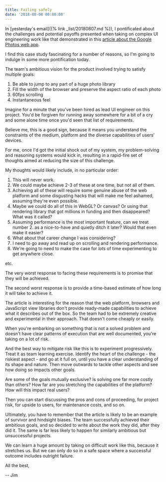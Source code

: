 ```yaml
---
title: Failing safely
date: '2018-08-08 00:00:00'
---
```


In [yesterday's email]({% link _list/20180807.md %}), I pontificated about the challenges and potential payoffs presented when taking on complex UI engineering work like that demonstrated in this [article about the Google Photos web app](https://medium.com/google-design/google-photos-45b714dfbed1).

I find this case study fascinating for a number of reasons, so I'm going to indulge in some more pontification today.

The team's ambitious vision for the product involved trying to satisfy multiple goals:

1. Be able to jump to any part of a huge photo library
2. Fill the width of the browser and preserve the aspect ratio of each photo
3. 60fps scrolling
4. Instantaneous feel

Imagine for a minute that you've been hired as lead UI engineer on this project. You'd be forgiven for running away somewhere for a bit of a cry and some alone time once you'd seen that list of requirements.

Believe me, this is a good sign, because it means you understand the constraints of the medium, platform and the diverse capabilities of users' devices.

For me, once I'd got the initial shock out of my system, my problem-solving and reasoning systems would kick in, resulting in a rapid-fire set of thoughts aimed at reducing the size of this challenge.

My thoughts would likely include, in no particular order:

1. This will never work.
2. We could maybe achieve 2-3 of these at one time, but not all of them.
3. Achieving all of these will require some genuine abuse of the web platform and some disgusting hacks that will make me feel ashamed, assuming they're even possible.
4. Maybe we could do all of this in WebGL? Or canvas? Or using that rendering library that got millions in funding and then disappeared? What was it called?
5. Assuming performance is the most important feature, can we treat number 2. as a nice-to-have and quietly ditch it later? Would that even make it easier?
6. What about that career change I was considering?
7. I need to go away and read up on scrolling and rendering performance.
8. We're going to need to make the case for _lots_ of time experimenting to get anywhere close.

etc.

The very worst response to facing these requirements is to promise that they will be achieved.

The second worst response is to provide a time-based estimate of how long it will take to achieve it.

The article is interesting for the reason that the web platform, browsers and JavaScript view libraries don't provide ready-made capabilities to achieve what it describes out of the box. So the team had to be extremely creative and experimental in their approach. That doesn't come cheaply or easily.

When you're embarking on something that is not a solved problem and doesn't have clear patterns of execution that are well documented, you're taking on a lot of risk.

And the best way to mitigate risk like this is to experiment progressively. Treat it as team learning exercise. Identify the heart of the challenge - the riskiest aspect - and go at it full on, until you have a clear understanding of its shape and nature. Then move outwards to tackle other aspects and see how doing so impacts other goals.

Are some of the goals mutually exclusive? Is solving one far more costly than others? How far are you stretching the capabilities of the platform? How will this impact real users?

Then you can start discussing the pros and cons of proceeding, for project risk, for upside to users, for maintenance costs, and so on.

Ultimately, you have to remember that the article is likely to be an example of survivor and hindsight biases. The team successfully achieved their ambitious goals, and so decided to write about the work they did, after they did it. The same is far less likely to happen for similarly ambitious but unsuccessful projects.

We can learn a huge amount by taking on difficult work like this, because it stretches us. But we can only do so in a safe space where a successful outcome includes outright failure.

All the best,

-- Jim
